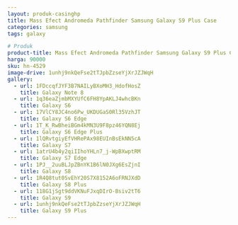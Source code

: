 ```yaml
---
layout: produk-casinghp
title: Mass Efect Andromeda Pathfinder Samsung Galaxy S9 Plus Case
categories: samsung
tags: galaxy

# Produk
product-title: Mass Efect Andromeda Pathfinder Samsung Galaxy S9 Plus Case
harga: 90000
sku: hn-4529
image-drive: 1unhj9nkQeFse2tTJpbZzseYjXrJZJWqH
gallery:
  - url: 1FDccqfJYF3B7NAILyBXoMH3_HdofHosZ
    title: Galaxy Note 8
  - url: 1q36eaZjmbMXYUfC6FH8YpAKLJ4whcBKn
    title: Galaxy S6
  - url: 17VlCY8JC4no6Pw_UKDUGaS0Rl35VzhJT
    title: Galaxy S6 Edge
  - url: 1T_K_RwBheiBGm4kMN3U9F8pz46YQN8Ej
    title: Galaxy S6 Edge Plus
  - url: 1lQRvtgiyEfVHRePAx98EUInBsEkNN5cA
    title: Galaxy S7
  - url: 1atrU4b4y2qiIIhoYHLn7_j-WpBXwptRM
    title: Galaxy S7 Edge
  - url: 1PJ__2uuBLJpZBnYK1B6lN0JXg6EsZjnI
    title: Galaxy S8
  - url: 1R4Q8tut0SvEhY20S7X8152A6oFRNJXdD
    title: Galaxy S8 Plus
  - url: 118G1jSgt9ddVKNuFJxqDIrO-Bsiv2tT6
    title: Galaxy S9
  - url: 1unhj9nkQeFse2tTJpbZzseYjXrJZJWqH
    title: Galaxy S9 Plus
---
```

